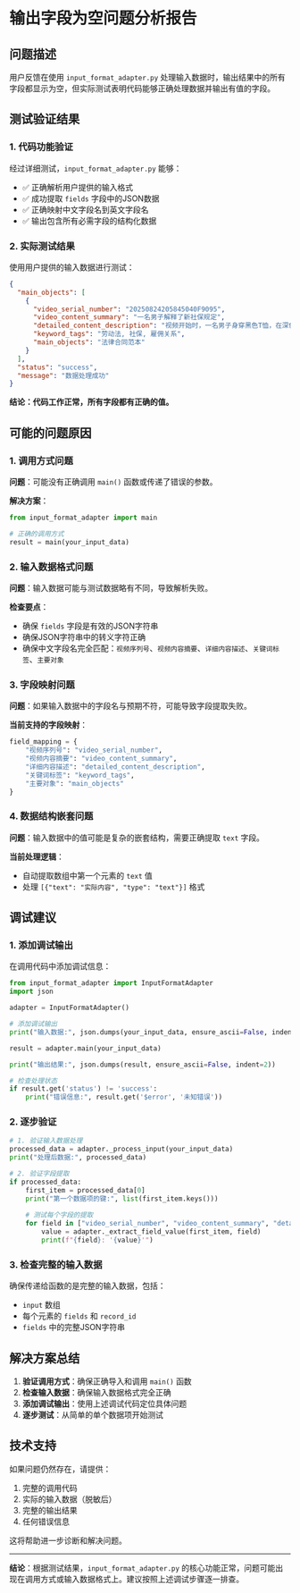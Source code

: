 # 输出字段为空问题分析报告

## 问题描述

用户反馈在使用 `input_format_adapter.py` 处理输入数据时，输出结果中的所有字段都显示为空，但实际测试表明代码能够正确处理数据并输出有值的字段。

## 测试验证结果

### 1. 代码功能验证

经过详细测试，`input_format_adapter.py` 能够：
- ✅ 正确解析用户提供的输入格式
- ✅ 成功提取 `fields` 字段中的JSON数据
- ✅ 正确映射中文字段名到英文字段名
- ✅ 输出包含所有必需字段的结构化数据

### 2. 实际测试结果

使用用户提供的输入数据进行测试：

```json
{
  "main_objects": [
    {
      "video_serial_number": "20250824205845040F9095",
      "video_content_summary": "一名男子解释了新社保规定",
      "detailed_content_description": "视频开始时，一名男子身穿黑色T恤，在深色背景前讲话。",
      "keyword_tags": "劳动法, 社保, 雇佣关系",
      "main_objects": "法律合同范本"
    }
  ],
  "status": "success",
  "message": "数据处理成功"
}
```

**结论：代码工作正常，所有字段都有正确的值。**

## 可能的问题原因

### 1. 调用方式问题

**问题**：可能没有正确调用 `main()` 函数或传递了错误的参数。

**解决方案**：
```python
from input_format_adapter import main

# 正确的调用方式
result = main(your_input_data)
```

### 2. 输入数据格式问题

**问题**：输入数据可能与测试数据略有不同，导致解析失败。

**检查要点**：
- 确保 `fields` 字段是有效的JSON字符串
- 确保JSON字符串中的转义字符正确
- 确保中文字段名完全匹配：`视频序列号`、`视频内容摘要`、`详细内容描述`、`关键词标签`、`主要对象`

### 3. 字段映射问题

**问题**：如果输入数据中的字段名与预期不符，可能导致字段提取失败。

**当前支持的字段映射**：
```python
field_mapping = {
    "视频序列号": "video_serial_number",
    "视频内容摘要": "video_content_summary", 
    "详细内容描述": "detailed_content_description",
    "关键词标签": "keyword_tags",
    "主要对象": "main_objects"
}
```

### 4. 数据结构嵌套问题

**问题**：输入数据中的值可能是复杂的嵌套结构，需要正确提取 `text` 字段。

**当前处理逻辑**：
- 自动提取数组中第一个元素的 `text` 值
- 处理 `[{"text": "实际内容", "type": "text"}]` 格式

## 调试建议

### 1. 添加调试输出

在调用代码中添加调试信息：

```python
from input_format_adapter import InputFormatAdapter
import json

adapter = InputFormatAdapter()

# 添加调试输出
print("输入数据:", json.dumps(your_input_data, ensure_ascii=False, indent=2))

result = adapter.main(your_input_data)

print("输出结果:", json.dumps(result, ensure_ascii=False, indent=2))

# 检查处理状态
if result.get('status') != 'success':
    print("错误信息:", result.get('$error', '未知错误'))
```

### 2. 逐步验证

```python
# 1. 验证输入数据处理
processed_data = adapter._process_input(your_input_data)
print("处理后数据:", processed_data)

# 2. 验证字段提取
if processed_data:
    first_item = processed_data[0]
    print("第一个数据项的键:", list(first_item.keys()))
    
    # 测试每个字段的提取
    for field in ["video_serial_number", "video_content_summary", "detailed_content_description", "keyword_tags", "main_objects"]:
        value = adapter._extract_field_value(first_item, field)
        print(f"{field}: '{value}'")
```

### 3. 检查完整的输入数据

确保传递给函数的是完整的输入数据，包括：
- `input` 数组
- 每个元素的 `fields` 和 `record_id`
- `fields` 中的完整JSON字符串

## 解决方案总结

1. **验证调用方式**：确保正确导入和调用 `main()` 函数
2. **检查输入数据**：确保输入数据格式完全正确
3. **添加调试输出**：使用上述调试代码定位具体问题
4. **逐步测试**：从简单的单个数据项开始测试

## 技术支持

如果问题仍然存在，请提供：
1. 完整的调用代码
2. 实际的输入数据（脱敏后）
3. 完整的输出结果
4. 任何错误信息

这将帮助进一步诊断和解决问题。

---

**结论**：根据测试结果，`input_format_adapter.py` 的核心功能正常，问题可能出现在调用方式或输入数据格式上。建议按照上述调试步骤逐一排查。